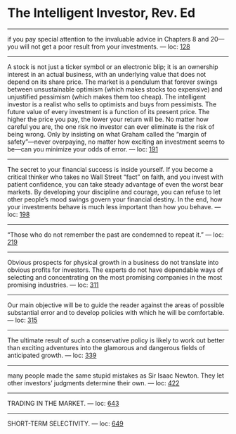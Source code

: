 # The Intelligent Investor, Rev. Ed











---
if you pay special attention to the invaluable advice in Chapters 8 and 20—you will not get a poor result from your investments. — loc: [128]()

---
A stock is not just a ticker symbol or an electronic blip; it is an ownership interest in an actual business, with an underlying value that does not depend on its share price. The market is a pendulum that forever swings between unsustainable optimism (which makes stocks too expensive) and unjustified pessimism (which makes them too cheap). The intelligent investor is a realist who sells to optimists and buys from pessimists. The future value of every investment is a function of its present price. The higher the price you pay, the lower your return will be. No matter how careful you are, the one risk no investor can ever eliminate is the risk of being wrong. Only by insisting on what Graham called the “margin of safety”—never overpaying, no matter how exciting an investment seems to be—can you minimize your odds of error. — loc: [191]()

---
The secret to your financial success is inside yourself. If you become a critical thinker who takes no Wall Street “fact” on faith, and you invest with patient confidence, you can take steady advantage of even the worst bear markets. By developing your discipline and courage, you can refuse to let other people’s mood swings govern your financial destiny. In the end, how your investments behave is much less important than how you behave. — loc: [198]()

---
“Those who do not remember the past are condemned to repeat it.” — loc: [219]()

---
Obvious prospects for physical growth in a business do not translate into obvious profits for investors. The experts do not have dependable ways of selecting and concentrating on the most promising companies in the most promising industries. — loc: [311]()

---
Our main objective will be to guide the reader against the areas of possible substantial error and to develop policies with which he will be comfortable. — loc: [315]()

---
The ultimate result of such a conservative policy is likely to work out better than exciting adventures into the glamorous and dangerous fields of anticipated growth. — loc: [339]()

---
many people made the same stupid mistakes as Sir Isaac Newton. They let other investors’ judgments determine their own. — loc: [422]()

---
TRADING IN THE MARKET. — loc: [643]()

---
SHORT-TERM SELECTIVITY. — loc: [649]()

